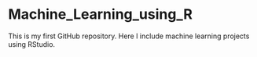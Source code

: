 # Machine_Learning_using_R
This is my first GitHub repository. Here I include machine learning projects using RStudio.
